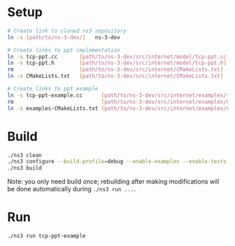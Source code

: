 # Setup

```bash
# Create link to cloned ns3 repository
ln -s [path/to/ns-3-dev/]   ns-3-dev

# Create links to ppt implementation
ln -s tcp-ppt.cc       [path/to/ns-3-dev/src/internet/model/tcp-ppt.cc]
ln -s tcp-ppt.h        [path/to/ns-3-dev/src/internet/model/tcp-ppt.h]
rm                     [path/to/ns-3-dev/src/internet/CMakeLists.txt]
ln -s CMakeLists.txt   [path/to/ns-3-dev/src/internet/CMakeLists.txt]

# Create links to ppt example
ln -s tcp-ppt-example.cc      [path/to/ns-3-dev/src/internet/examples/tcp-ppt-example.cc]
rm                            [path/to/ns-3-dev/src/internet/examples/CMakeLists.txt]
ln -s examples-CMakeLists.txt [path/to/ns-3-dev/src/internet/examples/CMakeLists.txt]
```

# Build

```bash
./ns3 clean
./ns3 configure --build-profile=debug --enable-examples --enable-tests
./ns3 build
```

Note: you only need build once; rebuilding after making modifications will be done automatically during `./ns3 run ...`.

# Run

```bash
./ns3 run tcp-ppt-example
```

